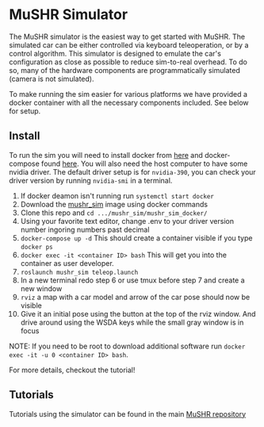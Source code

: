 # MuSHR Simulator
The MuSHR simulator is the easiest way to get started with MuSHR. The simulated car can be either controlled via keyboard teleoperation, or by a control algorithm. This simulator is designed to emulate the car's configuration as close as possible to reduce sim-to-real overhead. To do so, many of the hardware components are programmatically simulated (camera is not simulated).

To make running the sim easier for various platforms we have provided a docker container with all the necessary components included. See below for setup.

## Install
To run the sim you will need to install docker from [here](https://docs.docker.com/v17.12/install/) and docker-compose found [here](https://docs.docker.com/compose/install/). You will also need the host computer to have some nvidia driver. The default driver setup is for `nvidia-390`, you can check your driver version by running `nvidia-smi` in a terminal.

1. If docker deamon isn't running run `systemctl start docker`
2. Download the [mushr_sim](docker.io/schmittle/mushr_sim) image using docker commands
3. Clone this repo and `cd .../mushr_sim/mushr_sim_docker/`
4. Using your favorite text editor, change .env to your driver version number ingoring numbers past decimal
5. `docker-compose up -d` This should create a container visible if you type `docker ps`
6. `docker exec -it <container ID> bash` This will get you into the container as user developer.
7. `roslaunch mushr_sim teleop.launch`
8. In a new terminal redo step 6 or use tmux before step 7 and create a new window
9. `rviz` a map with a car model and arrow of the car pose should now be visible
10. Give it an initial pose using the button at the top of the rviz window. And drive around using the WSDA keys while the small gray window is in focus  
  
NOTE: If you need to be root to download additional software run `docker exec -it -u 0 <container ID> bash`.

For more details, checkout the tutorial!

## Tutorials
Tutorials using the simulator can be found in the main [MuSHR repository](https://github.com/personalrobotics/mushr)
